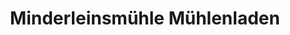 ---
title: "Minderleinsmühle Mühlenladen"
url: /minderleinsmuehle/minderleinsmuehle-muehlenladen/
shop: Lebensmittel
---